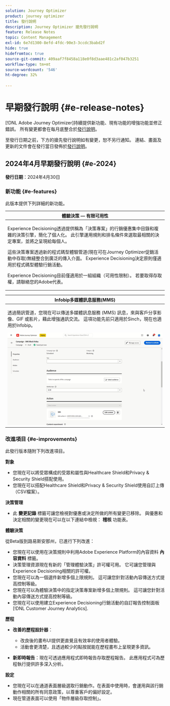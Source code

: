 ```yaml
---
solution: Journey Optimizer
product: journey optimizer
title: 發行說明
description: Journey Optimizer 搶先發行說明
feature: Release Notes
topic: Content Management
exl-id: 6e7d1300-8efd-4fdc-90e3-3ccdc3babd2f
hide: true
hidefromtoc: true
source-git-commit: 409aaf7f8458a118e0f8d3aae481c2af047b3251
workflow-type: tm+mt
source-wordcount: '546'
ht-degree: 32%

---
```


# 早期發行說明 {#e-release-notes}

[!DNL Adobe Journey Optimizer]持續提供新功能、現有功能的增強功能並修正錯誤。 所有變更都會在每月底整合於[發行說明](release-notes.md)。

至發行日期之前，下方的搶先發行說明如有變更，恕不另行通知。 連結、畫面及更新的文件會在發行當日發佈於[發行說明](release-notes.md)。

## 2024年4月早期發行說明 {#e-2024}

**發行日期**：2024年4月30日

### 新功能 {#e-features}

此版本提供下列詳細的新功能。

<!--table>
<thead>
<tr>
<th><strong>Business rules - Private Beta</strong><br/></th>
</tr>
</thead>
<tbody>
<tr>
<td>
<p>It is now possible to create and apply rule sets to your marketing communications.  </p>
</td>
</tr>
</tbody>
</table-->

<table>
<thead>
<tr>
<th><strong>體驗決策 — 有限可用性</strong><br/></th>
</tr>
</thead>
<tbody>
<tr>
<td>
<p>Experience Decisioning透過提供稱為「決策專案」的行銷優惠集中目錄和複雜的決策引擎，簡化了個人化。 此引擎運用規則和排名條件來選取最相關的決定專案，並將之呈現給每個人。</p>
<p>這些決策專案透過新的程式碼型體驗管道(現在可在Journey Optimizer促銷活動中存取)無縫整合到廣泛的傳入介面。 Experience Decisioning決定原則僅適用於程式碼型體驗行銷活動。</p>
<p>Experience Decisioning目前僅適用於一組組織（可用性限制）。 若要取得存取權，請聯絡您的Adobe代表。</p>
</td>
</tr>
</tbody>
</table>

<!--table>
<thead>
<tr>
<th><strong>Personalization - Local Lookups - Multi-Entity Support - Beta</strong><br/></th>
</tr>
</thead>
<tbody>
<tr>
<td>
<p>TBD</p>
</td>
</tr>
</tbody>
</table-->

<table>
<thead>
<tr>
<th><strong>Infobip多媒體訊息服務(MMS)</strong><br/></th>
</tr>
</thead>
<tbody>
<tr>
<td>
<p>透過簡訊管道，您現在可以傳送多媒體訊息服務 (MMS) 訊息，來與客戶分享影像、GIF 或影片，藉此增強通訊交流。 這項功能先前只適用於Sinch，現在也適用於Infobip。</p>
<img src="assets/do-not-localize/mms.gif"/>
</td>
</tr>
</tbody>
</table>

<!-- table>
<thead>
<tr>
<th><strong>AI Assistant - Experience Variant Generation - Beta</strong><br/></th>
</tr>
</thead>
<tbody>
<tr>
<td>
<p>Once you have created and personalized your message, take your content to the next level with the AI assistant. You can now use the AI assistant to optimize your message's impact by experimenting with different main titles, and images. Each variant is managed as a unique Treatment, to measure and compare which title effectively generates more clicks.</p>
</td>
</tr>
</tbody>
</table-->

<!--table>
<thead>
<tr>
<th><strong>IP Warmup Workflow - LA</strong><br/></th>
</tr>
</thead>
<tbody>
<tr>
<td>
<p>You can now easily perform IP warmup workflows directly from the Journey Optimizer interface in a standardized and efficient way that follows the best practices for optimal deliverability.</p>
</td>
</tr>
</tbody>
</table-->

<!--table>
<thead>
<tr>
<th><strong>Email Surface Personalization - Private beta </strong><br/></th>
</tr>
</thead>
<tbody>
<tr>
<td>
<p>You can now define dynamic subdomains and personalized header parameters when creating email channel surfaces, for increased flexibility and control over your email settings.</p>
</td>
</tr>
</tbody>
</table-->

### 改進項目 {#e-improvements}

此發行版本隨附下列改進項目。

<!--
* **ExD reporting in AEP**: TBD
-->

**對象**

* 您現在可以將受眾構成的受眾和屬性與Healthcare Shield和Privacy &amp; Security Shield搭配使用。
* 您現在可以搭配Healthcare Shield和Privacy &amp; Security Shield使用自訂上傳（CSV檔案）。

<!--
* **Experience Decisioning + Code-based experiences (LA)**: You can now leverage the Experience decisioning feature to use decision items in your code-based campaigns. Note: The Code-based experience channel and Experience decisioning are not available for organizations that have purchased the Adobe Healthcare Shield and Privacy and Security Shield add-on offerings.
-->
<!--
* **Expression Fragments supported for Web and In-App**: Expression fragments are now available for the Web and In-app channels. 
-->


<!--
* **DULE for AJO Channel Surface**: It is now possible to apply a label on certain profile attributes to restrict their usage inside a channel surface through marketing actions.
-->


<!--
* **List-Unsubscribe updates**: Following on the recent Gmail and Yahoo announcements for bulk senders, Journey Optimizer supports the "post/1-click" List-Unsubscribe option. 
-->

**決策管理**

* 此 **變更記錄** 標籤可讓您檢視對優惠或決定所做的所有變更已移除。 與優惠和決定相關的變更現在可以在以下連結中檢視： **稽核** 功能表。

**體驗決策**

從Beta版到路易斯安那州，已進行下列改進：

<!-- TO CONFIRM * Experience Decisioning left navigation menus have been renamed:
    * "Items" is now "Catalogs"
    * "Configuration" is now "Strategy setup"-->
* 您現在可以使用在決策規則中利用Adobe Experience Platform的內容資料 **內容資料** 標籤。
* 決策管理資源現在有新的「管理體驗決策」許可權可用。 它可讓您管理與Experience Decisioning相關的許可權。
* 您現在可以為一個選件新增多個上限規則。 這可讓您針對活動內容傳送方式提高控制等級。
* 您現在可以為體驗決策中的指定決策專案新增多個上限規則。 這可讓您針對活動內容傳送方式提高控制等級。
* 您現在可以使用建立Experience Decisioning行銷活動的自訂報告控制面板 [!DNL Customer Journey Analytics].

**歷程**

* **改善的歷程設計器**：

   * 改良後的畫布UI提供更直覺且有效率的使用者體驗。
   * 活動會更清楚，且透過較少的點按就能在歷程畫布上呈現更多資訊。

* **新即時報告**：現在可透過應用程式即時報告存取歷程報告。 此應用程式可為歷程執行提供許多深入分析。

**設定**

* 您現在可以在通道表面層級選取行銷動作。在表面中使用時，會運用與該行銷動作相關的所有同意政策，以尊重客戶的偏好設定。
* 現在管道表面可以使用「物件層級存取控制」。

